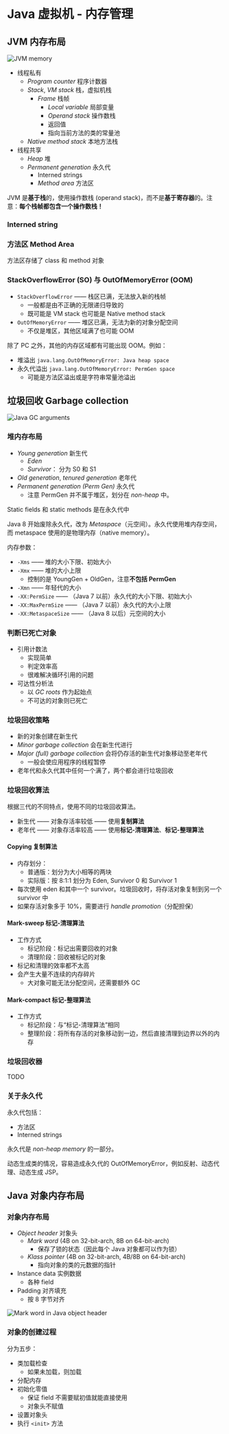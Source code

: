 # Java 虚拟机 - 内存管理

## JVM 内存布局

![JVM memory](jvm/jvm-areas.png)

+ 线程私有
  + _Program counter_ 程序计数器
  + _Stack_, _VM stack_ 栈，虚拟机栈
    + _Frame_ 栈帧
      + _Local variable_ 局部变量
      + _Operand stack_ 操作数栈
      + 返回值
      + 指向当前方法的类的常量池
  + _Native method stack_ 本地方法栈
+ 线程共享
  + _Heap_ 堆
  + _Permanent generation_ 永久代
    + Interned strings
    + _Method area_ 方法区

JVM 是**基于栈**的，使用操作数栈 (operand stack)，而不是**基于寄存器**的。注意：**每个栈帧都包含一个操作数栈！**

### Interned string

### 方法区 Method Area

方法区存储了 class 和 method 对象

### StackOverflowError (SO) 与 OutOfMemoryError (OOM)

+ `StackOverflowError` —— 栈区已满，无法放入新的栈帧
  + 一般都是由不正确的无限递归导致的
  + 既可能是 VM stack 也可能是 Native method stack
+ `OutOfMemoryError` —— 堆区已满，无法为新的对象分配空间
  + 不仅是堆区，其他区域满了也可能 OOM

除了 PC 之外，其他的内存区域都有可能出现 OOM。例如：

+ 堆溢出 `java.lang.OutOfMemoryError: Java heap space`
+ 永久代溢出 `java.lang.OutOfMemoryError: PermGen space`
  + 可能是方法区溢出或是字符串常量池溢出

## 垃圾回收 Garbage collection

![Java GC arguments](jvm/java-gc-args.png)

### 堆内存布局

+ _Young generation_ 新生代
  + _Eden_
  + _Survivor_： 分为 S0 和 S1
+ _Old generation_, _tenured generation_ 老年代
+ _Permanent generation (Perm Gen)_ 永久代
  + 注意 PermGen 并不属于堆区，划分在 _non-heap_ 中。

Static fields 和 static methods 是在永久代中

Java 8 开始废除永久代，改为 _Metaspace_（元空间）。永久代使用堆内存空间，而 metaspace 使用的是物理内存（native memory）。

内存参数：

+ `-Xms` —— 堆的大小下限、初始大小
+ `-Xmx` —— 堆的大小上限
  + 控制的是 YoungGen + OldGen，注意**不包括 PermGen**
+ `-Xmn` —— 年轻代的大小
+ `-XX:PermSize` —— （Java 7 以前）永久代的大小下限、初始大小
+ `-XX:MaxPermSize` —— （Java 7 以前）永久代的大小上限
+ `-XX:MetaspaceSize` —— （Java 8 以后）元空间的大小

### 判断已死亡对象

+ 引用计数法
  + 实现简单
  + 判定效率高
  + 很难解决循环引用的问题
+ 可达性分析法
  + 以 _GC roots_ 作为起始点
  + 不可达的对象则已死亡

### 垃圾回收策略

+ 新的对象创建在新生代
+ _Minor garbage collection_ 会在新生代进行
+ _Major (full) garbage collection_ 会将仍存活的新生代对象移动至老年代
  + 一般会使应用程序的线程暂停
+ 老年代和永久代其中任何一个满了，两个都会进行垃圾回收

### 垃圾回收算法

根据三代的不同特点，使用不同的垃圾回收算法。

+ 新生代 —— 对象存活率较低 —— 使用**复制算法**
+ 老年代 —— 对象存活率较高 —— 使用**标记-清理算法**、**标记-整理算法**

#### Copying 复制算法

+ 内存划分：
  + 普通版：划分为大小相等的两块
  + 实际版：按 8:1:1 划分为 Eden, Survivor 0 和 Survivor 1
+ 每次使用 eden 和其中一个 survivor。垃圾回收时，将存活对象复制到另一个 survivor 中
+ 如果存活对象多于 10%，需要进行 _handle promotion_（分配担保）

#### Mark-sweep 标记-清理算法

+ 工作方式
  + 标记阶段：标记出需要回收的对象
  + 清理阶段：回收被标记的对象
+ 标记和清理的效率都不太高
+ 会产生大量不连续的内存碎片
  + 大对象可能无法分配空间，还需要额外 GC

#### Mark-compact 标记-整理算法

+ 工作方式
  + 标记阶段：与“标记-清理算法”相同
  + 整理阶段：将所有存活的对象移动到一边，然后直接清理到边界以外的内存

### 垃圾回收器

TODO

### 关于永久代

永久代包括：

+ 方法区
+ Interned strings

永久代是 _non-heap memory_ 的一部分。

动态生成类的情况，容易造成永久代的 OutOfMemoryError，例如反射、动态代理、动态生成 JSP。

## Java 对象内存布局

### 对象内存布局

+ _Object header_ 对象头
  + _Mark word_ (4B on 32-bit-arch, 8B on 64-bit-arch)
    + 保存了锁的状态（因此每个 Java 对象都可以作为锁）
  + _Klass pointer_ (4B on 32-bit-arch, 4B/8B on 64-bit-arch)
    + 指向对象的类的元数据的指针
+ Instance data 实例数据
  + 各种 field
+ Padding 对齐填充
  + 按 8 字节对齐

![Mark word in Java object header](jvm/object-header-mark-word.png)

### 对象的创建过程

分为五步：

+ 类加载检查
  + 如果未加载，则加载
+ 分配内存
+ 初始化零值
  + 保证 field 不需要赋初值就能直接使用
  + 对象头不赋值
+ 设置对象头
+ 执行 `<init>` 方法